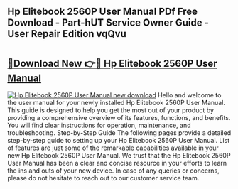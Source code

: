 ## Hp Elitebook 2560P User Manual PDf Free Download - Part-hUT Service Owner Guide - User Repair Edition vqQvu

# <h2><a href="http://cf29499.oget.top/?id=Hp+Elitebook+2560P+User+Manual">🔗Download New 👉🔴 Hp Elitebook 2560P User Manual</a></h2>

[![Hp Elitebook 2560P User Manual new download](https://i.imgur.com/5g1atiW.png)](http://cf29499.oget.top/?id=Hp+Elitebook+2560P+User+Manual)
Hello and welcome to the user manual for your newly installed Hp Elitebook 2560P User Manual. This guide is designed to help you get the most out of your product by providing a comprehensive overview of its features, functions, and benefits. You will find clear instructions for operation, maintenance, and troubleshooting. Step-by-Step Guide The following pages provide a detailed step-by-step guide to setting up your Hp Elitebook 2560P User Manual. List of features are just some of the remarkable capabilities available in your new Hp Elitebook 2560P User Manual. We trust that the Hp Elitebook 2560P User Manual has been a clear and concise resource in your efforts to learn the ins and outs of your new device. In case of any queries or concerns, please do not hesitate to reach out to our customer service team.

